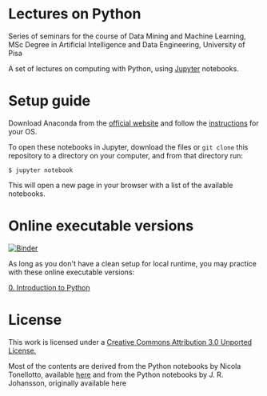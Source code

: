 # Lectures on Python

Series of seminars for the course of Data Mining and Machine Learning, MSc Degree in Artificial Intelligence and Data Engineering, University of Pisa

A set of lectures on computing with Python, using [Jupyter](https://jupyter.org) notebooks. 


# Setup guide

Download Anaconda from the [official website](https://www.anaconda.com/products/individual) and follow the [instructions](https://docs.anaconda.com/anaconda/install/) for your OS.

To open these notebooks in Jupyter, download the files or `git clone` this repository to a directory on your computer, and from that directory run:

```shell
$ jupyter notebook
```

This will open a new page in your browser with a list of the available notebooks.


# Online executable versions

[![Binder](https://mybinder.org/badge_logo.svg)](https://mybinder.org/v2/gh/alerenda/878II-Python/main)


As long as you don't have a clean setup for local runtime, you may practice with these online executable versions:

[0. Introduction to Python](https://mybinder.org/v2/gh/alerenda/878II-Python/main?filepath=0.%20Introduction%20to%20Python.ipynb)



# License

This work is licensed under a [Creative Commons Attribution 3.0 Unported License.](http://creativecommons.org/licenses/by/3.0/)

Most of the contents are derived from the Python notebooks by Nicola Tonellotto, available [here](https://github.com/tonellotto/PythonLectures/) and from the Python notebooks by J. R. Johansson, originally available here